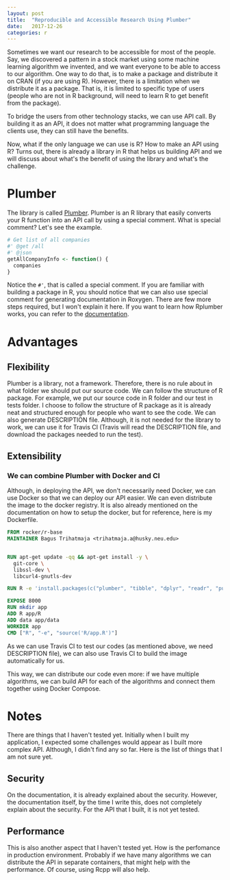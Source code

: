 ```yaml
---
layout: post
title:  "Reproducible and Accessible Research Using Plumber"
date:   2017-12-26
categories: r
---
```


Sometimes we want our research to be accessible for most of the people. Say, we discovered a pattern in a stock market using some machine learning algorithm we invented, and we want everyone to be able to access to our algorithm.
One way to do that, is to make a package and distribute it on CRAN (if you are using R). However, there is a limitation when we distribute it as a package.
That is, it is limited to specific type of users (people who are not in R background, will need to learn R to get benefit from the package).

To bridge the users from other technology stacks, we can use API call. By building it as an API, it does not matter what programming language the clients use, they can still have the benefits.

Now, what if the only language we can use is R? How to make an API using R? Turns out, there is already a library in R that helps us building API and we will discuss about what's the benefit of using the library and what's the challenge.

# Plumber

The library is called [Plumber](www.rplumber.io/). Plumber is an R library that easily converts your R function into an API call by using a special comment. What is special comment? Let's see the example.

```r
# Get list of all companies
#' @get /all
#' @json
getAllCompanyInfo <- function() {
  companies
}
```

Notice the `#'`, that is called a special comment. If you are familiar with building a package in R, you should notice that we can also use special comment for generating documentation in Roxygen.
There are few more steps required, but I won't explain it here. If you want to learn how Rplumber works, you can refer to the [documentation](rplumber.io/docs/).

# Advantages

## Flexibility

Plumber is a library, not a framework. Therefore, there is no rule about in what folder we should put our source code. We can follow the structure of R package.
For example, we put our source code in R folder and our test in tests folder. I choose to follow the structure of R package as it is already neat and structured enough for people who want to see the code.
We can also generate DESCRIPTION file. Although, it is not needed for the library to work, we can use it for Travis CI (Travis will read the DESCRIPTION file, and download the packages needed to run the test).

## Extensibility

### We can combine Plumber with Docker and CI

Although, in deploying the API, we don't necessarily need Docker, we can use Docker so that we can deploy our API easier. We can even distribute the image to the docker registry.
It is also already mentioned on the documentation on how to setup the docker, but for reference, here is my Dockerfile.

```Dockerfile
FROM rocker/r-base
MAINTAINER Bagus Trihatmaja <trihatmaja.a@husky.neu.edu>


RUN apt-get update -qq && apt-get install -y \
  git-core \
  libssl-dev \
  libcurl4-gnutls-dev

RUN R -e 'install.packages(c("plumber", "tibble", "dplyr", "readr", "purrr", "modelr"))'

EXPOSE 8000
RUN mkdir app
ADD R app/R
ADD data app/data
WORKDIR app
CMD ["R", "-e", "source('R/app.R')"]
```

As we can use Travis CI to test our codes (as mentioned above, we need DESCRIPTION file), we can also use Travis CI to build the image automatically for us.

This way, we can distribute our code even more: if we have multiple algorithms, we can build API for each of the algorithms and connect them together using Docker Compose.

# Notes

There are things that I haven't tested yet. Initially when I built my application, I expected some challenges would appear as I built more complex API. Although, I didn't find any so far.
Here is the list of things that I am not sure yet.

## Security

On the documentation, it is already explained about the security. However, the documentation itself, by the time I write this, does not completely explain about the security.
For the API that I built, it is not yet tested.

## Performance

This is also another aspect that I haven't tested yet. How is the perfomance in production environment. Probably if we have many algorithms we can distribute the API in separate containers, that might help with the performance. 
Of course, using Rcpp will also help.

